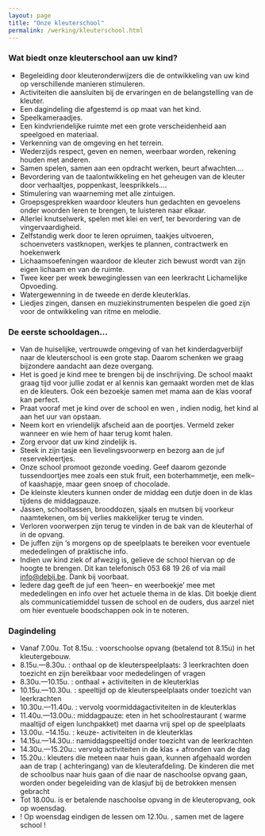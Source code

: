 ```yaml
---
layout: page
title: "Onze kleuterschool"
permalink: /werking/kleuterschool.html
--- 
```

 
### **Wat biedt onze kleuterschool aan uw kind?**

*   Begeleiding door kleuteronderwijzers die de ontwikkeling van uw kind op verschillende manieren stimuleren.
*   Activiteiten die aansluiten bij de ervaringen en de belangstelling van de kleuter.
*   Een dagindeling die afgestemd is op maat van het kind.
*   Speelkameraadjes.
*   Een kindvriendelijke ruimte met een grote verscheidenheid aan speelgoed en materiaal.
*   Verkenning van de omgeving en het terrein.
*   Wederzijds respect, geven en nemen, weerbaar worden, rekening houden met anderen.
*   Samen spelen, samen aan een opdracht werken, beurt afwachten….
*   Bevordering van de taalontwikkeling en het geheugen van de kleuter door verhaaltjes, poppenkast, leesprikkels….
*   Stimulering van waarneming met alle zintuigen.
*   Groepsgesprekken waardoor kleuters hun gedachten en gevoelens onder woorden leren te brengen, te luisteren naar elkaar.
*   Allerlei knutselwerk, spelen met klei en verf, ter bevordering van de vingervaardigheid.
*   Zelfstandig werk door te leren opruimen, taakjes uitvoeren, schoenveters vastknopen, werkjes te plannen, contractwerk en hoekenwerk
*   Lichaamsoefeningen waardoor de kleuter zich bewust wordt van zijn eigen lichaam en van de ruimte.
*   Twee keer per week beweginglessen van een leerkracht Lichamelijke Opvoeding.
*   Watergewenning in de tweede en derde kleuterklas.
*   Liedjes zingen, dansen en muziekinstrumenten bespelen die goed zijn voor de ontwikkeling van ritme en melodie.
 
### **De eerste schooldagen...**

*   Van de huiselijke, vertrouwde omgeving of van het kinderdagverblijf naar de kleuterschool is een grote stap. Daarom schenken we graag bijzondere aandacht aan deze overgang.
*   Het is goed je kind mee te brengen bij de inschrijving. De school maakt graag tijd voor jullie zodat er al kennis kan gemaakt worden met de klas en de kleuters. Ook een bezoekje samen met mama aan de klas vooraf kan perfect.
*   Praat vooraf met je kind over de school en wen , indien nodig, het kind al aan het uur van opstaan.
*   Neem kort en vriendelijk afscheid aan de poortjes. Vermeld zeker wanneer en wie hem of haar terug komt halen.
*   Zorg ervoor dat uw kind zindelijk is.
*   Steek in zijn tasje een lievelingsvoorwerp en bezorg aan de juf reservekleertjes.
*   Onze school promoot gezonde voeding. Geef daarom gezonde tussendoortjes mee zoals een stuk fruit, een boterhammetje, een melk– of kaashapje, maar geen snoep of chocolade.
*   De kleinste kleuters kunnen onder de middag een dutje doen in de klas tijdens de middagpauze.
*   Jassen, schooltassen, brooddozen, sjaals en mutsen bij voorkeur naamtekenen, om bij verlies makkelijker terug te vinden.
*   Verloren voorwerpen zijn terug te vinden in de bak van de kleuterhal of in de opvang.
*   De juffen zijn ‘s morgens op de speelplaats te bereiken voor eventuele mededelingen of praktische info.
*   Indien uw kind ziek of afwezig is, gelieve de school hiervan op de hoogte te brengen. Dit kan telefonisch 053 68 19 26 of via mail info@debij.be. Dank bij voorbaat.
*   Iedere dag geeft de juf een ‘heen– en weerboekje’ mee met mededelingen en info over het actuele thema in de klas. Dit boekje dient als communicatiemiddel tussen de school en de ouders, dus aarzel niet om hier eventuele boodschappen ook in te noteren.
 
### **Dagindeling**

*   Vanaf 7.00u. Tot 8.15u. : voorschoolse opvang (betalend tot 8.15u) in het kleutergebouw.
*   8.15u.—8.30u. : onthaal op de kleuterspeelplaats: 3 leerkrachten doen toezicht en zijn bereikbaar voor mededelingen of vragen
*   8.30u.—10.15u. : onthaal + activiteiten in de kleuterklas
*   10.15u.—10.30u. : speeltijd op de kleuterspeelplaats onder toezicht van leerkrachten
*   10.30u.—11.40u. : vervolg voormiddagactiviteiten in de kleuterklas
*   11.40u.—13.00u.: middagpauze: eten in het schoolrestaurant ( warme maaltijd of eigen lunchpakket) met daarna vrij spel op de speelplaats
*   13.00u. –14.15u. : keuze- activiteiten in de kleuterklas
*   14.15u.—14.30u.: namiddagspeeltijd onder toezicht van de leerkrachten
*   14.30u.—15.20u.: vervolg activiteiten in de klas + afronden van de dag
*   15.20u.: kleuters die meteen naar huis gaan, kunnen afgehaald worden aan de trap ( achteringang) van de kleuterafdeling. De kinderen die met de schoolbus naar huis gaan of die naar de naschoolse opvang gaan, worden onder begeleiding van de klasjuf bij de betrokken mensen gebracht
*   Tot 18.00u. is er betalende naschoolse opvang in de kleuteropvang, ook op woensdag.
*   ! Op woensdag eindigen de lessen om 12.10u. , samen met de lagere school !
